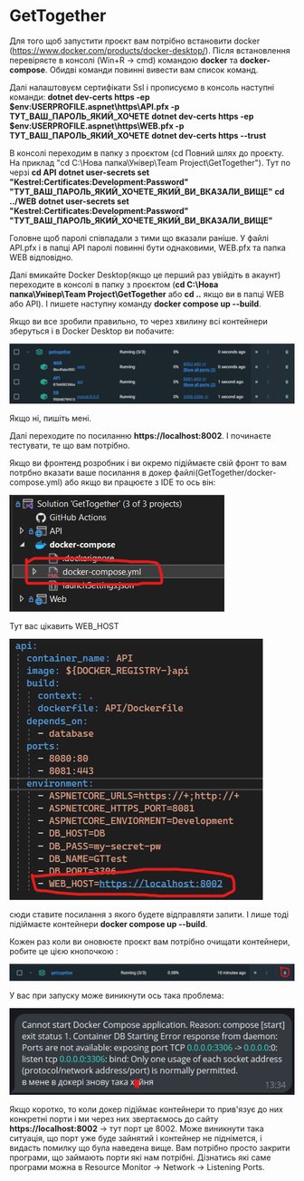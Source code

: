 ﻿# GetTogether
Для того щоб запустити проєкт вам потрібно встановити docker (https://www.docker.com/products/docker-desktop/).
Після встановлення перевіряєте в консолі (Win+R -> cmd) командою **docker** та **docker-compose**. Обидві команди повинні вивести вам список команд.

Далі налаштовуєм сертифікати Ssl і прописуємо в консоль наступні команди:
**dotnet dev-certs https -ep $env:USERPROFILE\.aspnet\https\API.pfx -p ТУТ_ВАШ_ПАРОЛЬ_ЯКИЙ_ХОЧЕТЕ**
**dotnet dev-certs https -ep $env:USERPROFILE\.aspnet\https\WEB.pfx -p ТУТ_ВАШ_ПАРОЛЬ_ЯКИЙ_ХОЧЕТЕ**
**dotnet dev-certs https --trust**

В консолі переходим в папку з проєктом (cd Повний шлях до проєкту. На приклад "cd C:\Нова папка\Універ\Team Project\GetTogether").
Тут по черзі 
**cd API**
**dotnet user-secrets set "Kestrel:Certificates:Development:Password" "ТУТ_ВАШ_ПАРОЛЬ_ЯКИЙ_ХОЧЕТЕ_ЯКИЙ_ВИ_ВКАЗАЛИ_ВИЩЕ"**
**cd ../WEB**
**dotnet user-secrets set "Kestrel:Certificates:Development:Password" "ТУТ_ВАШ_ПАРОЛЬ_ЯКИЙ_ХОЧЕТЕ_ЯКИЙ_ВИ_ВКАЗАЛИ_ВИЩЕ"**

Головне щоб паролі співпадали з тими що вказали раніше. У файлі API.pfx і в папці API паролі повинні бути однаковими, WEB.pfx та папка WEB відповідно.

Далі вмикайте Docker Desktop(якщо це перший раз увійдіть в акаунт) переходите в консолі в папку з проєктом (**cd C:\Нова папка\Універ\Team Project\GetTogether** або **cd ..** якщо ви в папці WEB або API). І пишете наступну команду **docker compose up --build**.

Якщо ви все зробили правильно, то через хвилину всі контейнери зберуться і в Docker Desktop ви побачите:

![Alt text](image-1.png)

Якщо ні, пишіть мені.

Далі переходите по посиланню **https://localhost:8002**. І починаєте тестувати, те що вам потрібно.

Якщо ви фронтенд розробник і ви окремо підіймаєте свій фронт то вам потрбно вказати ваше посилання в докер файлі(GetTogether/docker-compose.yml) або якщо ви працюєте з IDE то ось він:

![Alt text](image-2.png)

Тут вас цікавить WEB_HOST

![Alt text](image-3.png) 

сюди ставите посилання з якого будете відправляти запити. І лише тоді підіймаєте контейнери **docker compose up --build**.

Кожен раз коли ви оновюєте проєкт вам потрібно очищати контейнери, робите це цією кнопочкою :

![Alt text](image-4.png)

У вас при запуску може виникнути ось така проблема:

![Alt text](image-5.png)

Якщо коротко, то коли докер підіймає контейнери то прив'язує до них конкретні порти і ми через них звертаємось до сайту **https://localhost:8002** -> тут порт це 8002. Може виникнути така ситуація, що порт уже буде зайнятий і контейнер не піднімется, і видасть помилку що була наведена вище. Вам потрібно просто закрити програми, що займають порти які нам потрібні. Дізнатись які саме програми можна в Resource Monitor -> Network -> Listening Ports.
